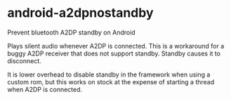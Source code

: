 android-a2dpnostandby
=====================

Prevent bluetooth A2DP standby on Android

Plays silent audio whenever A2DP is connected. This is a workaround for a buggy
A2DP receiver that does not support standby. Standby causes it to disconnect.

It is lower overhead to disable standby in the framework when using a custom
rom, but this works on stock at the expense of starting a thread when A2DP is
connected.
